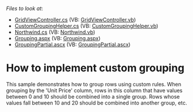 <!-- default file list -->
*Files to look at*:

* [GridViewController.cs](./CS/GridView.CustomGrouping/Controllers/GridViewController.cs) (VB: [GridViewController.vb](./VB/GridView.CustomGrouping/Controllers/GridViewController.vb))
* [CustomGroupingHelper.cs](./CS/GridView.CustomGrouping/Models/CustomGroupingHelper.cs) (VB: [CustomGroupingHelper.vb](./VB/GridView.CustomGrouping/Models/CustomGroupingHelper.vb))
* [Northwind.cs](./CS/GridView.CustomGrouping/Models/Northwind.cs) (VB: [Northwind.vb](./VB/GridView.CustomGrouping/Models/Northwind.vb))
* [Grouping.aspx](./CS/GridView.CustomGrouping/Views/GridView/Grouping.aspx) (VB: [Grouping.aspx](./VB/GridView.CustomGrouping/Views/GridView/Grouping.aspx))
* [GroupingPartial.ascx](./CS/GridView.CustomGrouping/Views/GridView/GroupingPartial.ascx) (VB: [GroupingPartial.ascx](./VB/GridView.CustomGrouping/Views/GridView/GroupingPartial.ascx))
<!-- default file list end -->
# How to implement custom grouping


<p>This sample demonstrates how to group rows using custom rules. When grouping by the 'Unit Price' column, rows in this column that have values between 0 and 10 should be combined into a single group. Rows whose values fall between 10 and 20 should be combined into another group, etc.</p>

<br/>


